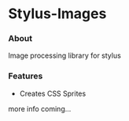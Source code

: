 # Stylus-Images

### About

 Image processing library for stylus

### Features

- Creates CSS Sprites

more info coming...